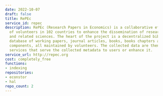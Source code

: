 ```yaml
---
date: 2022-10-07
draft: false
title: RePEc
service_id: repec
description: RePEc (Research Papers in Economics) is a collaborative effort of hundreds
  of volunteers in 102 countries to enhance the dissemination of research in Economics
  and related sciences. The heart of the project is a decentralized bibliographic
  database of working papers, journal articles, books, books chapters and software
  components, all maintained by volunteers. The collected data are then used in various
  services that serve the collected metadata to users or enhance it.
service_url: http://repec.org
cost: completely_free
functions:
- indexing
repositories:
- econstor
- hal
repo_count: 2
---
```



